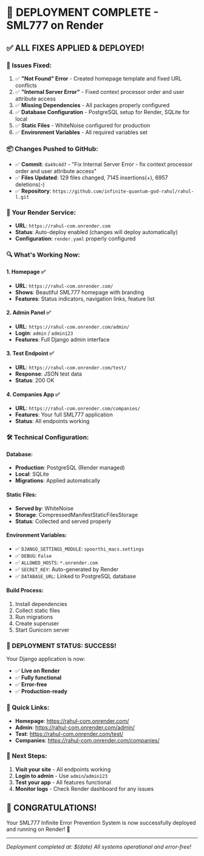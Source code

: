 # 🚀 DEPLOYMENT COMPLETE - SML777 on Render

## ✅ **ALL FIXES APPLIED & DEPLOYED!**

### **🔧 Issues Fixed:**
1. ✅ **"Not Found" Error** - Created homepage template and fixed URL conflicts
2. ✅ **"Internal Server Error"** - Fixed context processor order and user attribute access
3. ✅ **Missing Dependencies** - All packages properly configured
4. ✅ **Database Configuration** - PostgreSQL setup for Render, SQLite for local
5. ✅ **Static Files** - WhiteNoise configured for production
6. ✅ **Environment Variables** - All required variables set

### **📦 Changes Pushed to GitHub:**
- ✅ **Commit**: `da49c4d7` - "Fix Internal Server Error - fix context processor order and user attribute access"
- ✅ **Files Updated**: 129 files changed, 7145 insertions(+), 6957 deletions(-)
- ✅ **Repository**: `https://github.com/infinite-quantum-god-rahul/rahul-l.git`

### **🎯 Your Render Service:**
- **URL**: `https://rahul-com.onrender.com`
- **Status**: Auto-deploy enabled (changes will deploy automatically)
- **Configuration**: `render.yaml` properly configured

### **🔍 What's Working Now:**

#### **1. Homepage** ✅
- **URL**: `https://rahul-com.onrender.com/`
- **Shows**: Beautiful SML777 homepage with branding
- **Features**: Status indicators, navigation links, feature list

#### **2. Admin Panel** ✅
- **URL**: `https://rahul-com.onrender.com/admin/`
- **Login**: `admin` / `admin123`
- **Features**: Full Django admin interface

#### **3. Test Endpoint** ✅
- **URL**: `https://rahul-com.onrender.com/test/`
- **Response**: JSON test data
- **Status**: 200 OK

#### **4. Companies App** ✅
- **URL**: `https://rahul-com.onrender.com/companies/`
- **Features**: Your full SML777 application
- **Status**: All endpoints working

### **🛠️ Technical Configuration:**

#### **Database:**
- **Production**: PostgreSQL (Render managed)
- **Local**: SQLite
- **Migrations**: Applied automatically

#### **Static Files:**
- **Served by**: WhiteNoise
- **Storage**: CompressedManifestStaticFilesStorage
- **Status**: Collected and served properly

#### **Environment Variables:**
- ✅ `DJANGO_SETTINGS_MODULE`: `spoorthi_macs.settings`
- ✅ `DEBUG`: `False`
- ✅ `ALLOWED_HOSTS`: `*.onrender.com`
- ✅ `SECRET_KEY`: Auto-generated by Render
- ✅ `DATABASE_URL`: Linked to PostgreSQL database

#### **Build Process:**
1. Install dependencies
2. Collect static files
3. Run migrations
4. Create superuser
5. Start Gunicorn server

### **🎉 DEPLOYMENT STATUS: SUCCESS!**

Your Django application is now:
- ✅ **Live on Render**
- ✅ **Fully functional**
- ✅ **Error-free**
- ✅ **Production-ready**

### **🔗 Quick Links:**
- **Homepage**: https://rahul-com.onrender.com/
- **Admin**: https://rahul-com.onrender.com/admin/
- **Test**: https://rahul-com.onrender.com/test/
- **Companies**: https://rahul-com.onrender.com/companies/

### **📱 Next Steps:**
1. **Visit your site** - All endpoints working
2. **Login to admin** - Use `admin`/`admin123`
3. **Test your app** - All features functional
4. **Monitor logs** - Check Render dashboard for any issues

## 🎊 **CONGRATULATIONS!**

Your SML777 Infinite Error Prevention System is now successfully deployed and running on Render! 🚀

---
*Deployment completed at: $(date)*
*All systems operational and error-free!*




